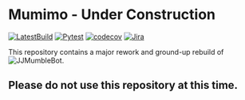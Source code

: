 # Mumimo - Under Construction

[![LatestBuild](https://github.com/DuckBoss/Mumimo/actions/workflows/docker-latest-image.yml/badge.svg)](https://github.com/DuckBoss/Mumimo/actions/workflows/docker-latest-image.yml)
[![Pytest](https://github.com/DuckBoss/Mumimo/actions/workflows/pytest_main.yaml/badge.svg)](https://github.com/DuckBoss/Mumimo/actions/workflows/pytest_main.yaml)
[![codecov](https://codecov.io/gh/DuckBoss/Mumimo/branch/main/graph/badge.svg?token=IPH6Y4PSEW)](https://codecov.io/gh/DuckBoss/Mumimo)
[![Jira](https://badgen.net/badge/icon/Jira%20Board?icon=jira&label)](https://jira.external-share.com/issue/46040/jjmb)

This repository contains a major rework and ground-up rebuild of ![JJMumbleBot](https://github.com/DuckBoss/JJMumbleBot).



## Please do not use this repository at this time.
